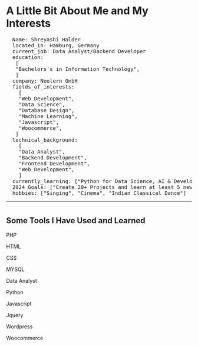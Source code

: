 # A Little Bit About Me and My Interests
<pre>
  <span class="pl-ent">Name</span>: <span class="pl-s">Shreyashi Halder</span>
  <span class="pl-ent">located_in</span>: <span class="pl-s">Hamburg, Germany</span>
  <span class="pl-ent">current_job</span>: <span class="pl-s">Data Analyst/Backend Developer</span>
  <span class="pl-ent">education</span>:
   <span class="pl-s">[</span>
   <span class="pl-s"><span class="pl-pds">"</span>Bachelors's in Information Technology<span class="pl-pds">"</span></span><span class="pl-s">,</span>
   <span class="pl-s">]</span>
  <span class="pl-ent">company</span>: <span class="pl-s">Neolern GmbH</span>
  <span class="pl-ent">fields_of_interests</span>:
    <span class="pl-s">[</span>
    <span class="pl-s"><span class="pl-pds">"</span>Web Development<span class="pl-pds">"</span></span><span class="pl-s">,</span>
    <span class="pl-s"><span class="pl-pds">"</span>Data Science<span class="pl-pds">"</span></span><span class="pl-s">,</span>
    <span class="pl-s"><span class="pl-pds">"</span>Database Design<span class="pl-pds">"</span></span><span class="pl-s">,</span>
    <span class="pl-s"><span class="pl-pds">"</span>Machine Learning<span class="pl-pds">"</span></span><span class="pl-s">,</span>
    <span class="pl-s"><span class="pl-pds">"</span>Javascript<span class="pl-pds">"</span></span><span class="pl-s">,</span>
    <span class="pl-s"><span class="pl-pds">"</span>Woocommerce<span class="pl-pds">"</span></span><span class="pl-s">,</span>
   <span class="pl-s">]</span>
  <span class="pl-ent">technical_background</span>:
    <span class="pl-s">[</span>
    <span class="pl-s"><span class="pl-pds">"</span>Data Analyst<span class="pl-pds">"</span></span><span class="pl-s">,</span>
    <span class="pl-s"><span class="pl-pds">"</span>Backend Development<span class="pl-pds">"</span></span><span class="pl-s">,</span>
    <span class="pl-s"><span class="pl-pds">"</span>Frontend Development<span class="pl-pds">"</span></span><span class="pl-s">,</span>
    <span class="pl-s"><span class="pl-pds">"</span>Web Development<span class="pl-pds">"</span></span><span class="pl-s">,</span>
    <span class="pl-s">]</span>
  <span class="pl-ent">currently_learning</span>: <span class="pl-s">["Python for Data Science, AI & Development offered by IBM."]</span>
  <span class="pl-ent">2024 Goals</span>: <span class="pl-s">["Create 20+ Projects and learn at least 5 new Technologies."]</span>
  <span class="pl-ent">hobbies</span>: <span class="pl-s">["Singing", "Cinema", "Indian Classical Dance"]</span></pre>

<hr>

# <h2>Some Tools I Have Used and Learned</h2>

<p>PHP</p>
<p>HTML</p>
<p>CSS</p>
<p>MYSQL</p>
<p>Data Analyst</p>
<p>Python</p>
<p>Javascript</p>
<p>Jquery</p>
<p>Wordpress</p>
<p>Woocommerce</p>

